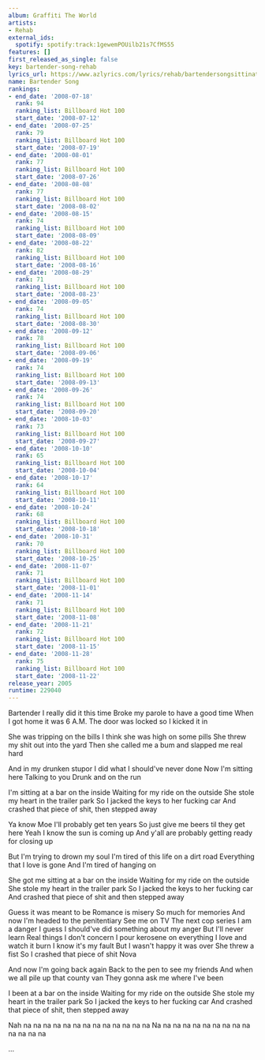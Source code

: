 ```yaml
---
album: Graffiti The World
artists:
- Rehab
external_ids:
  spotify: spotify:track:1gewemPOUilb21s7CfMS55
features: []
first_released_as_single: false
key: bartender-song-rehab
lyrics_url: https://www.azlyrics.com/lyrics/rehab/bartendersongsittinatabar.html
name: Bartender Song
rankings:
- end_date: '2008-07-18'
  rank: 94
  ranking_list: Billboard Hot 100
  start_date: '2008-07-12'
- end_date: '2008-07-25'
  rank: 79
  ranking_list: Billboard Hot 100
  start_date: '2008-07-19'
- end_date: '2008-08-01'
  rank: 77
  ranking_list: Billboard Hot 100
  start_date: '2008-07-26'
- end_date: '2008-08-08'
  rank: 77
  ranking_list: Billboard Hot 100
  start_date: '2008-08-02'
- end_date: '2008-08-15'
  rank: 74
  ranking_list: Billboard Hot 100
  start_date: '2008-08-09'
- end_date: '2008-08-22'
  rank: 82
  ranking_list: Billboard Hot 100
  start_date: '2008-08-16'
- end_date: '2008-08-29'
  rank: 71
  ranking_list: Billboard Hot 100
  start_date: '2008-08-23'
- end_date: '2008-09-05'
  rank: 74
  ranking_list: Billboard Hot 100
  start_date: '2008-08-30'
- end_date: '2008-09-12'
  rank: 78
  ranking_list: Billboard Hot 100
  start_date: '2008-09-06'
- end_date: '2008-09-19'
  rank: 74
  ranking_list: Billboard Hot 100
  start_date: '2008-09-13'
- end_date: '2008-09-26'
  rank: 74
  ranking_list: Billboard Hot 100
  start_date: '2008-09-20'
- end_date: '2008-10-03'
  rank: 73
  ranking_list: Billboard Hot 100
  start_date: '2008-09-27'
- end_date: '2008-10-10'
  rank: 65
  ranking_list: Billboard Hot 100
  start_date: '2008-10-04'
- end_date: '2008-10-17'
  rank: 64
  ranking_list: Billboard Hot 100
  start_date: '2008-10-11'
- end_date: '2008-10-24'
  rank: 68
  ranking_list: Billboard Hot 100
  start_date: '2008-10-18'
- end_date: '2008-10-31'
  rank: 70
  ranking_list: Billboard Hot 100
  start_date: '2008-10-25'
- end_date: '2008-11-07'
  rank: 71
  ranking_list: Billboard Hot 100
  start_date: '2008-11-01'
- end_date: '2008-11-14'
  rank: 71
  ranking_list: Billboard Hot 100
  start_date: '2008-11-08'
- end_date: '2008-11-21'
  rank: 72
  ranking_list: Billboard Hot 100
  start_date: '2008-11-15'
- end_date: '2008-11-28'
  rank: 75
  ranking_list: Billboard Hot 100
  start_date: '2008-11-22'
release_year: 2005
runtime: 229040
---
```

Bartender I really did it this time
Broke my parole to have a good time
When I got home it was 6 A.M.
The door was locked so I kicked it in

She was tripping on the bills
I think she was high on some pills
She threw my shit out into the yard
Then she called me a bum and slapped me real hard

And in my drunken stupor I did what I should've never done
Now I'm sitting here
Talking to you
Drunk and on the run

I'm sitting at a bar on the inside
Waiting for my ride on the outside
She stole my heart in the trailer park
So I jacked the keys to her fucking car
And crashed that piece of shit, then stepped away

Ya know Moe I'll probably get ten years
So just give me beers til they get here
Yeah I know the sun is coming up
And y'all are probably getting ready for closing up

But I'm trying to drown my soul
I'm tired of this life on a dirt road
Everything that I love is gone
And I'm tired of hanging on

She got me sitting at a bar on the inside
Waiting for my ride on the outside
She stole my heart in the trailer park
So I jacked the keys to her fucking car
And crashed that piece of shit and then stepped away

Guess it was meant to be
Romance is misery
So much for memories
And now I'm headed to the penitentiary
See me on TV
The next cop series I am a danger
I guess I should've did something about my anger
But I'll never learn
Real things I don't concern
I pour kerosene on everything I love and watch it burn
I know it's my fault
But I wasn't happy it was over
She threw a fist
So I crashed that piece of shit Nova

And now I'm going back again
Back to the pen to see my friends
And when we all pile up that county van
They gonna ask me where I've been

I been at a bar on the inside
Waiting for my ride on the outside
She stole my heart in the trailer park
So I jacked the keys to her fucking car
And crashed that piece of shit, then stepped away

Nah na na na na na na na na na na na na na
Na na na na na na na na na na na na na na

...
